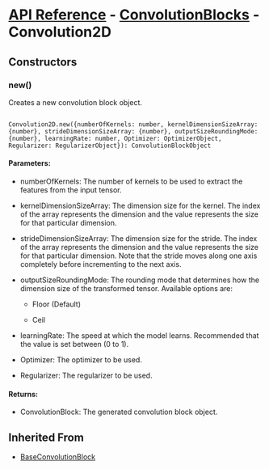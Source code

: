 # [API Reference](../../API.md) - [ConvolutionBlocks](../ConvolutionBlocks.md) - Convolution2D

## Constructors

### new()

Creates a new convolution block object.

```

Convolution2D.new({numberOfKernels: number, kernelDimensionSizeArray: {number}, strideDimensionSizeArray: {number}, outputSizeRoundingMode: {number}, learningRate: number, Optimizer: OptimizerObject, Regularizer: RegularizerObject}): ConvolutionBlockObject

```

#### Parameters:

* numberOfKernels: The number of kernels to be used to extract the features from the input tensor.

* kernelDimensionSizeArray: The dimension size for the kernel. The index of the array represents the dimension and the value represents the size for that particular dimension. 

* strideDimensionSizeArray: The dimension size for the stride. The index of the array represents the dimension and the value represents the size for that particular dimension. Note that the stride moves along one axis completely before incrementing to the next axis.

* outputSizeRoundingMode: The rounding mode that determines how the dimension size of the transformed tensor. Available options are:

	* Floor (Default)

	* Ceil

* learningRate: The speed at which the model learns. Recommended that the value is set between (0 to 1).

* Optimizer: The optimizer to be used.

* Regularizer: The regularizer to be used.

#### Returns:

* ConvolutionBlock: The generated convolution block object.

## Inherited From

* [BaseConvolutionBlock](BaseConvolutionBlock.md)
